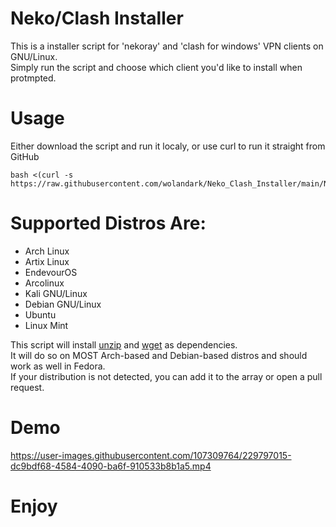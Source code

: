 # Neko/Clash Installer
This is a installer script for 'nekoray' and 'clash for windows' VPN clients on GNU/Linux.<br>
Simply run the script and choose which client you'd like to install when protmpted.<br>

# Usage
Either download the script and run it localy, or use curl to run it straight from GitHub
```
bash <(curl -s https://raw.githubusercontent.com/wolandark/Neko_Clash_Installer/main/Neko_Clash.sh)
```
# Supported Distros Are:
- Arch Linux 
- Artix Linux 
- EndevourOS
- Arcolinux
- Kali GNU/Linux 
- Debian GNU/Linux 
- Ubuntu 
- Linux Mint

This script will install [unzip]() and [wget]() as dependencies. <br>
It will do so on MOST Arch-based and Debian-based distros and should work as well in Fedora.<br>
If your distribution is not detected, you can add it to the array or open a pull request.<br>
# Demo
https://user-images.githubusercontent.com/107309764/229797015-dc9bdf68-4584-4090-ba6f-910533b8b1a5.mp4

# Enjoy
